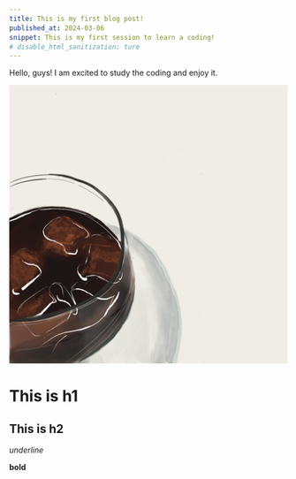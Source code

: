 ```yaml
---
title: This is my first blog post!
published_at: 2024-03-06
snippet: This is my first session to learn a coding!
# disable_html_sanitization: ture
---
```


Hello, guys! I am excited to study the coding and enjoy it.

![a coffce draw in my spare time](/static/240306_first_post/cafe.jpg)

# This is h1

## This is h2

_underline_

**bold**
